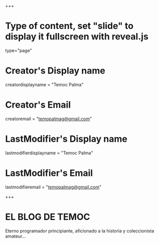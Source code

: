 +++
# Type of content, set "slide" to display it fullscreen with reveal.js
type="page"

# Creator's Display name
creatordisplayname = "Temoc Palma"
# Creator's Email
creatoremail = "temopalmag@gmail.com"
# LastModifier's Display name
lastmodifierdisplayname = "Temoc Palma"
# LastModifier's Email
lastmodifieremail = "temopalmag@gmail.com"

+++

# EL BLOG DE TEMOC

Eterno programador principiante, aficionado a la historia y coleccionista amateur...
